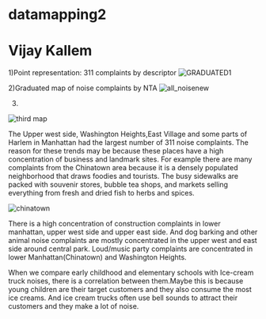 # datamapping2
# Vijay Kallem

1)Point representation: 311 complaints by descriptor
![GRADUATED1](https://user-images.githubusercontent.com/70838225/138030313-ee2a40a2-68ee-4060-a2ed-b92cb1bb2deb.png)

2)Graduated map of noise complaints by NTA
![all_noisenew](https://user-images.githubusercontent.com/70838225/138116349-e87a539f-c27f-44aa-bd87-08eb832e035c.png)

3)
![third map](https://user-images.githubusercontent.com/70838225/138762803-ea47f5df-fa0d-4d2f-847b-93f5ed7830d9.png)


The Upper west side, Washington Heights,East Village and some parts of Harlem in Manhattan had the largest number of 311 noise complaints. The reason for these trends may be because these places have a high concentration of business and landmark sites. For example there are many complaints from the Chinatown area because it is a densely populated neighborhood that draws foodies and tourists. The busy sidewalks are packed with souvenir stores, bubble tea shops, and markets selling everything from fresh and dried fish to herbs and spices.

![chinatown](https://user-images.githubusercontent.com/70838225/139115165-cfe18cc2-80f9-40e1-a479-5a57daec2efe.jpeg)

There is a high concentration of construction complaints in lower manhattan, upper west side and upper east side. And dog barking and other animal noise complaints are mostly concentrated in the upper west and east side around central park. Loud/music party complaints are concentrated in lower Manhattan(Chinatown) and Washington Heights.

When we compare early childhood and elementary schools with Ice-cream truck noises, there is a correlation between them.Maybe this is because young children are their target customers and they also consume the most ice creams. And ice cream trucks often use bell sounds to attract their customers and they make a lot of noise. 


